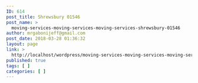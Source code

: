 ```yaml
---
ID: 614
post_title: Shrewsbury 01546
post_name: >
  moving-services-moving-services-moving-services-shrewsbury-01546
author: mrgabonijeff@gmail.com
post_date: 2018-03-28 01:36:32
layout: page
link: >
  http://localhost/wordpress/moving-services-moving-services-moving-services-shrewsbury-01546/
published: true
tags: [ ]
categories: [ ]
---
```

